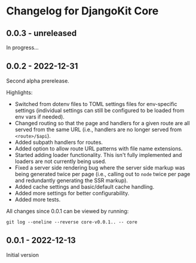 # Changelog for DjangoKit Core

## 0.0.3 - unreleased

In progress...

## 0.0.2 - 2022-12-31

Second alpha prerelease.

Highlights:

- Switched from dotenv files to TOML settings files for env-specific
  settings (individual settings can still be configured to be loaded
  from env vars if needed).
- Changed routing so that the page and handlers for a given route are
  all served from the same URL (i.e., handlers are no longer served from
  `<route>/$api`).
- Added subpath handlers for routes.
- Added option to allow route URL patterns with file name extensions.
- Started adding loader functionality. This isn't fully implemented and
  loaders are not currently being used.
- Fixed a server side rendering bug where the server side markup was
  being generated twice per page (i.e., calling out to `node` twice per
  page and redundantly generating the SSR markup).
- Added cache settings and basic/default cache handling.
- Added more settings for better configurability.
- Added more tests.

All changes since 0.0.1 can be viewed by running:

    git log --oneline --reverse core-v0.0.1.. -- core

## 0.0.1 - 2022-12-13

Initial version

